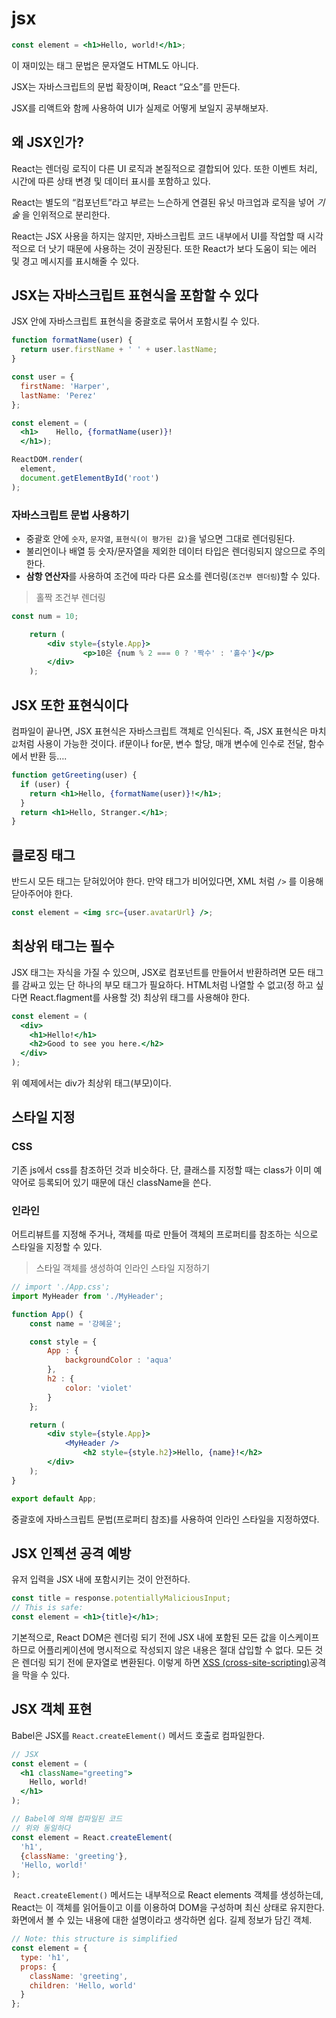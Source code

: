 # jsx

```jsx
const element = <h1>Hello, world!</h1>;
```

이 재미있는 태그 문법은 문자열도 HTML도 아니다.

JSX는 자바스크립트의 문법 확장이며, React “요소”를 만든다.

JSX를 리액트와 함께 사용하여 UI가 실제로 어떻게 보일지 공부해보자.

## 왜 JSX인가?

React는 렌더링 로직이 다른 UI 로직과 본질적으로 결합되어 있다. 또한 이벤트 처리, 시간에 따른 상태 변경 및 데이터 표시를 포함하고 있다.

React는 별도의 “컴포넌트”라고 부르는 느슨하게 연결된 유닛 마크업과 로직을 넣어 *기술* 을 인위적으로 분리한다.

React는 JSX 사용을 하지는 않지만, 자바스크립트 코드 내부에서 UI를 작업할 때 시각적으로 더 낫기 때문에 사용하는 것이 권장된다. 또한 React가 보다 도움이 되는 에러 및 경고 메시지를 표시해줄 수 있다.

## JSX는 자바스크립트 표현식을 포함할 수 있다

JSX 안에 [](https://developer.mozilla.org/en-US/docs/Web/JavaScript/Guide/Expressions_and_Operators#Expressions)자바스크립트 표현식을 중괄호로 묶어서 포함시킬 수 있다.

```jsx
function formatName(user) {
  return user.firstName + ' ' + user.lastName;
}

const user = {
  firstName: 'Harper',
  lastName: 'Perez'
};

const element = (
  <h1>    Hello, {formatName(user)}!
  </h1>);

ReactDOM.render(
  element,
  document.getElementById('root')
);
```

### 자바스크립트 문법 사용하기

- 중괄호 안에 `숫자`, `문자열`, `표현식(이 평가된 값)`을 넣으면 그대로 렌더링된다.
- 불리언이나 배열 등 숫자/문자열을 제외한 데이터 타입은 렌더링되지 않으므로 주의한다.
- **삼항 연산자**를 사용하여 조건에 따라 다른 요소를 렌더링(`조건부 렌더링`)할 수 있다.

> 홀짝 조건부 렌더링
> 

```jsx
const num = 10;

    return (
        <div style={style.App}>
                <p>10은 {num % 2 === 0 ? '짝수' : '홀수'}</p>
        </div>
    );
```

## JSX 또한 표현식이다

컴파일이 끝나면, JSX 표현식은 자바스크립트 객체로 인식된다. 즉, JSX 표현식은 마치 `값`처럼 사용이 가능한 것이다. if문이나 for문, 변수 할당, 매개 변수에 인수로 전달, 함수에서 반환 등….

```jsx
function getGreeting(user) {
  if (user) {
    return <h1>Hello, {formatName(user)}!</h1>;
  }
  return <h1>Hello, Stranger.</h1>;
}
```

## 클로징 태그

반드시 모든 태그는 닫혀있어야 한다. 만약 태그가 비어있다면, XML 처럼 `/>` 를 이용해 닫아주어야 한다.

```jsx
const element = <img src={user.avatarUrl} />;
```

## 최상위 태그는 필수

JSX 태그는 자식을 가질 수 있으며, JSX로 컴포넌트를 만들어서 반환하려면 모든 태그를 감싸고 있는 단 하나의 부모 태그가 필요하다. HTML처럼 나열할 수 없고(정 하고 싶다면 React.flagment를 사용할 것) 최상위 태그를 사용해야 한다.

```jsx
const element = (
  <div>
    <h1>Hello!</h1>
    <h2>Good to see you here.</h2>
  </div>
);
```

위 예제에서는 div가 최상위 태그(부모)이다.

## 스타일 지정

### CSS

기존 js에서 css를 참조하던 것과 비슷하다. 단, 클래스를 지정할 때는 class가 이미 예약어로 등록되어 있기 때문에 대신 className을 쓴다.

### 인라인

어트리뷰트를 지정해 주거나, 객체를 따로 만들어 객체의 프로퍼티를 참조하는 식으로 스타일을 지정할 수 있다.

> 스타일 객체를 생성하여 인라인 스타일 지정하기
> 

```jsx
// import './App.css';
import MyHeader from './MyHeader';

function App() {
    const name = '강혜윤';

    const style = {
        App : {
            backgroundColor : 'aqua'
        },
        h2 : {
            color: 'violet'
        }
    };

    return (
        <div style={style.App}>
            <MyHeader />
                <h2 style={style.h2}>Hello, {name}!</h2>
        </div>
    );
}

export default App;
```

중괄호에 자바스크립트 문법(프로퍼티 참조)를 사용하여 인라인 스타일을 지정하였다.

## JSX 인젝션 공격 예방

유저 입력을 JSX 내에 포함시키는 것이 안전하다.

```jsx
const title = response.potentiallyMaliciousInput;
// This is safe:
const element = <h1>{title}</h1>;
```

기본적으로, React DOM은 렌더링 되기 전에 JSX 내에 포함된 모든 값을 이스케이프하므로 어플리케이션에 명시적으로 작성되지 않은 내용은 절대 삽입할 수 없다. 모든 것은 렌더링 되기 전에 문자열로 변환된다. 이렇게 하면 [XSS (cross-site-scripting)](https://en.wikipedia.org/wiki/Cross-site_scripting)공격을 막을 수 있다.

## JSX 객체 표현

Babel은 JSX를 `React.createElement()` 메서드 호출로 컴파일한다.

```jsx
// JSX
const element = (
  <h1 className="greeting">
    Hello, world!
  </h1>
);

// Babel에 의해 컴파일된 코드
// 위와 동일하다
const element = React.createElement(
  'h1',
  {className: 'greeting'},
  'Hello, world!'
);
```

 `React.createElement()` 메서드는 내부적으로 React elements 객체를 생성하는데, React는 이 객체를 읽어들이고 이를 이용하여 DOM을 구성하며 최신 상태로 유지한다. 화면에서 볼 수 있는 내용에 대한 설명이라고 생각하면 쉽다. 길제 정보가 담긴 객체.

```jsx
// Note: this structure is simplified
const element = {
  type: 'h1',
  props: {
    className: 'greeting',
    children: 'Hello, world'
  }
};
```